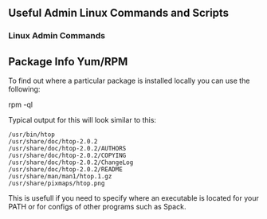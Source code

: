 ## Useful Admin Linux Commands and Scripts

### Linux Admin Commands

## Package Info Yum/RPM

To find out where a particular package is installed locally you can use the following:

  rpm -ql <packagename>
  
Typical output for this will look similar to this:
  
    /usr/bin/htop
    /usr/share/doc/htop-2.0.2
    /usr/share/doc/htop-2.0.2/AUTHORS
    /usr/share/doc/htop-2.0.2/COPYING
    /usr/share/doc/htop-2.0.2/ChangeLog
    /usr/share/doc/htop-2.0.2/README
    /usr/share/man/man1/htop.1.gz
    /usr/share/pixmaps/htop.png

This is usefull if you need to specify where an executable is located for your PATH or for configs of other programs such as Spack.
